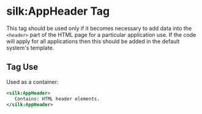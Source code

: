 # silk:AppHeader Tag
This tag should be used only if it becomes necessary to add data into the  `<header>` part of the HTML page for a particular application use. If the code will apply for all applications then this should be added in the default system's template.

## Tag Use
Used as a container:
```xml
<silk:AppHeader>
   Contains: HTML header elements.
</silk:AppHeader>
```
